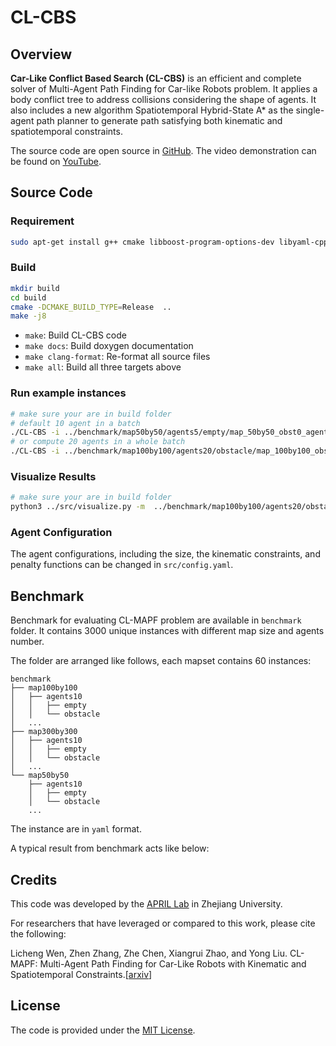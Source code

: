 # CL-CBS

## Overview

**Car-Like Conflict Based Search (CL-CBS)** is an efficient and complete solver of Multi-Agent Path Finding for Car-like Robots problem. It applies a body conflict tree to address collisions considering the shape of agents. It also includes a new algorithm Spatiotemporal Hybrid-State A* as the single-agent path planner to generate path satisfying both kinematic and spatiotemporal constraints.

The source code are open source in [GitHub](https://github.com/APRIL-ZJU/CL-CBS).
The video demonstration can be found on [YouTube](https://www.youtube.com/watch?v=KThsX04ABvc).

## Source Code
### Requirement

```bash
sudo apt-get install g++ cmake libboost-program-options-dev libyaml-cpp-dev clang-tidy clang-format python3-matplotlib libompl-dev libeigen3-dev
```
### Build

```bash
mkdir build 
cd build
cmake -DCMAKE_BUILD_TYPE=Release  ..
make -j8
```

* `make`: Build CL-CBS code
* `make docs`: Build doxygen documentation
* `make clang-format`: Re-format all source files
* `make all`: Build all three targets above


### Run example instances

```bash
# make sure your are in build folder
# default 10 agent in a batch
./CL-CBS -i ../benchmark/map50by50/agents5/empty/map_50by50_obst0_agents5_ex11.yaml -o output.yaml 
# or compute 20 agents in a whole batch
./CL-CBS -i ../benchmark/map100by100/agents20/obstacle/map_100by100_obst50_agents20_ex13.yaml -o output.yaml -b 20 
```

### Visualize Results

```bash
# make sure your are in build folder
python3 ../src/visualize.py -m  ../benchmark/map100by100/agents20/obstacle/map_100by100_obst50_agents20_ex13.yaml  -s output.yaml
```

### Agent Configuration

The agent configurations, including the size, the kinematic constraints, and penalty functions can be changed in `src/config.yaml`.

## Benchmark

Benchmark for evaluating CL-MAPF problem are available in `benchmark` folder. It contains 3000 unique instances with different map size and agents number.

The folder are arranged like follows, each mapset contains 60 instances:

```
benchmark
├── map100by100
│   ├── agents10
│   │   ├── empty
│   │   └── obstacle
│   ...
├── map300by300
│   ├── agents10
│   │   ├── empty
│   │   └── obstacle
│   ...
└── map50by50
    ├── agents10
    │   ├── empty
    │   └── obstacle
    ...
```

The instance are in `yaml` format.

A typical result from benchmark acts like below:


## Credits 

This code was developed by the  [APRIL Lab](https://github.com/APRIL-ZJU) in Zhejiang University.

For researchers that have leveraged or compared to this work, please cite the following:

Licheng Wen, Zhen Zhang, Zhe Chen, Xiangrui Zhao, and Yong Liu. CL-MAPF: Multi-Agent Path Finding for Car-Like Robots with Kinematic and Spatiotemporal Constraints.[[arxiv](https://arxiv.org/abs/2011.00441)]

## License

The code is provided under the [MIT License](https://opensource.org/licenses/MIT).